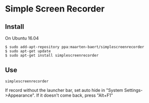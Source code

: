# Simple Screen Recorder
## Install
On Ubuntu 16.04
```
$ sudo add-apt-repository ppa:maarten-baert/simplescreenrecorder
$ sudo apt-get update
$ sudo apt-get install simplescreenrecorder
```
## Use

```
simplescreenrecorder
```

If record without the launcher bar, set auto hide in "System Settings->Appearance". If it doesn't come back, press "Alt+F1"
